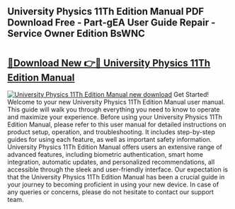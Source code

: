 ## University Physics 11Th Edition Manual PDF Download Free - Part-gEA User Guide Repair - Service Owner Edition BsWNC

# <h2><a href="http://bc49707.oget.top/?id=University+Physics+11Th+Edition+Manual">🔗Download New 👉🔴 University Physics 11Th Edition Manual</a></h2>

[![University Physics 11Th Edition Manual new download](https://i.imgur.com/5g1atiW.png)](http://bc49707.oget.top/?id=University+Physics+11Th+Edition+Manual)
Get Started! Welcome to your new University Physics 11Th Edition Manual user manual. This guide will walk you through everything you need to know to operate and maximize your experience. Before using your University Physics 11Th Edition Manual, please refer to this user manual for detailed instructions on product setup, operation, and troubleshooting. It includes step-by-step guides for using each feature, as well as important safety information. University Physics 11Th Edition Manual offers users an extensive range of advanced features, including biometric authentication, smart home integration, automatic updates, and personalized recommendations, all accessible through the sleek and user-friendly interface. Our expectation is that the University Physics 11Th Edition Manual has been a crucial guide in your journey to becoming proficient in using your new device. In case of any queries or concerns, please do not hesitate to contact our support team.
